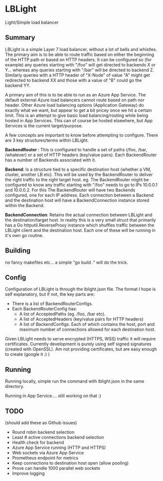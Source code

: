 # LBLight
Light/Simple load balancer

## Summary

LBLight is a simple Layer 7 load balancer, without a lot of bells and whistles. The primary aim is to be able to route traffic based on either the beginning of the HTTP path or based on HTTP headers. It can be configured so (for example) any queries starting with "/foo" will get directed to backends X or Y... whereas any queries starting with "/bar" will be directed to backend Z. Similarly queries with a HTTP header of "X-Node" of value "A" might get redirected to backend XX and those with a value of "B" could go the backend YY. 

A primary aim of this is to be able to run as an Azure App Service. The default external Azure load balancers cannot route based on path nor header. Other Azure load balancing options (Application Gateway) do exactly what we want, but appear to get a bit pricey once we hit a certain limit. This is an attempt to give basic load balancing/routing while being hosted in App Services. This can of course be hosted elsewhere, but App Services is the current target/purpose.

A few concepts are important to know before attempting to configure. There are 3 key structures/terms within LBLight.

**BackendRouter** : This is configured to handle a set of paths (/foo, /bar, /whatever) or a set of HTTP headers (key/value pairs). Each BackendRouter has a number of Backends associated with it.

**Backend**: Is a structure tied to a specific destination host (whether a VM, cluster, another LB etc). This will be used by the BackendRouter to deliver the right traffic to the right target host. eg. The BackendRouter might be configured to know any traffic starting with "/foo" needs to go to IPs 10.0.0.1 and 10.0.0.2. For this The BackendRouter will have two Backends configured, one for each IP address. Each connection between a Backend and the destination host will have a BackendConnection instance stored within the Backend.

**BackendConnection**: Retains the actual connection between LBLight and the destination/target host. In reality this is a very small struct that primarily has a Go httputil.ReverseProxy instance which shuffles traffic between the LBLight client and the destination host. Each one of these will be running in it's own go routine.

## Building

no fancy makefiles etc... a simple "go build ." will do the trick.

## Config

Configuration of LBLight is through the lblight.json file. The format I hope is self explanatory, but if not, the key parts are:

- There is a list of BackendRouterConfigs. 
- Each BackendRouterConfig has:
  - A list of AcceptedPaths (eg. /foo, /bar etc).
  - A list of AcceptedHeaders (key/value pairs for HTTP headers)
  - A list of BackendConfigs. Each of which contains the host, port and maximum number of connections allowed for each destination host.

Given LBLight needs to serve encrypted (HTTPS, WSS) traffic it will require certificates. Currently development is purely using self signed signatures (created with OpenSSL). Am not providing certificates, but are easy enough to create (google it :) )

## Running

Running locally, simple run the command with lblight.json in the same directory.

Running in App Service....  still working on that :)



## TODO

(should add these as Github issues)

- Round robin backend selection
- Least # active connections backend selection
- Health check for backend
- Azure App Service running (HTTP and HTTPS)
- Web sockets via Azure App Service
- Prometheus endpoint for metrics
- Keep connections to destination host open (allow pooling)
- Prove can handle 1000 parallel web sockets
- Improve logging



